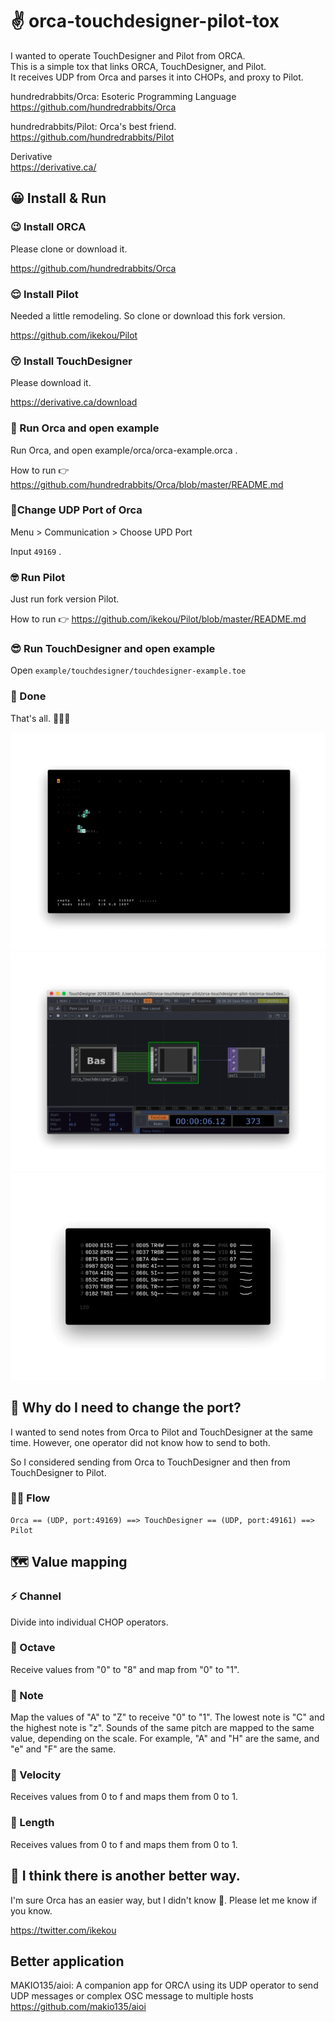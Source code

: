 # ✌️ orca-touchdesigner-pilot-tox

I wanted to operate TouchDesigner and Pilot from ORCA.  
This is a simple tox that links ORCA, TouchDesigner, and Pilot.  
It receives UDP from Orca and parses it into CHOPs, and proxy to Pilot.

hundredrabbits/Orca: Esoteric Programming Language  
https://github.com/hundredrabbits/Orca

hundredrabbits/Pilot: Orca's best friend.  
https://github.com/hundredrabbits/Pilot

Derivative  
https://derivative.ca/


## 😀 Install & Run

### 😉 Install ORCA 

Please clone or download it.

https://github.com/hundredrabbits/Orca

### 😌 Install Pilot

Needed a little remodeling. So clone or download this fork version.

https://github.com/ikekou/Pilot

### 😚 Install TouchDesigner

Please download it.

https://derivative.ca/download

### 🥰 Run Orca and open example

Run Orca, and open example/orca/orca-example.orca .

How to run 👉 https://github.com/hundredrabbits/Orca/blob/master/README.md

### 😤Change UDP Port of Orca

Menu > Communication > Choose UPD Port

Input `49169` .

### 🤓 Run Pilot

Just run fork version Pilot.

How to run 👉 https://github.com/ikekou/Pilot/blob/master/README.md

### 😎 Run TouchDesigner and open example

Open `example/touchdesigner/touchdesigner-example.toe`

### 🥳 Done

That's all. 👏👏👏

![orca](https://github.com/ikekou/orca-touchdesigner-pilot-tox/blob/master/README/orca.gif?raw=true)
![touchdesigner](https://github.com/ikekou/orca-touchdesigner-pilot-tox/blob/master/README/touchdesigner.gif?raw=true)
![pilot](https://github.com/ikekou/orca-touchdesigner-pilot-tox/blob/master/README/pilot.gif?raw=true)

## 🤔 Why do I need to change the port?

I wanted to send notes from Orca to Pilot and TouchDesigner at the same time. However, one operator did not know how to send to both.

So I considered sending from Orca to TouchDesigner and then from TouchDesigner to Pilot.

### 🏃‍♀️ Flow

```
Orca == (UDP, port:49169) ==> TouchDesigner == (UDP, port:49161) ==> Pilot
```

## 🗺 Value mapping

### ⚡️ Channel
Divide into individual CHOP operators.  

### 🏢 Octave
Receive values from "0" to "8" and map from "0" to "1".

### 📒 Note
Map the values of "A" to "Z" to receive "0" to "1". The lowest note is "C" and the highest note is "z". Sounds of the same pitch are mapped to the same value, depending on the scale. For example, "A" and "H" are the same, and "e" and "F" are the same.

### 💪 Velocity
Receives values from 0 to f and maps them from 0 to 1.

### 📐 Length
Receives values from 0 to f and maps them from 0 to 1.


## 🧐 I think there is another better way.

I'm sure Orca has an easier way, but I didn't know 🤔. Please let me know if you know.

https://twitter.com/ikekou


## Better application

MAKIO135/aioi: A companion app for ORCΛ using its UDP operator to send UDP messages or complex OSC message to multiple hosts https://github.com/makio135/aioi
